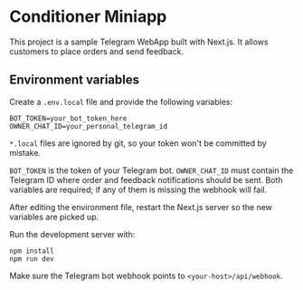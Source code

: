 # Conditioner Miniapp

This project is a sample Telegram WebApp built with Next.js. It allows customers to place orders and send feedback.

## Environment variables

Create a `.env.local` file and provide the following variables:

```
BOT_TOKEN=your_bot_token_here
OWNER_CHAT_ID=your_personal_telegram_id
```

`*.local` files are ignored by git, so your token won't be committed by mistake.

`BOT_TOKEN` is the token of your Telegram bot. `OWNER_CHAT_ID` must contain the Telegram ID where order and feedback notifications should be sent. Both variables are required; if any of them is missing the webhook will fail.

After editing the environment file, restart the Next.js server so the new variables are picked up.

Run the development server with:

```
npm install
npm run dev
```

Make sure the Telegram bot webhook points to `<your-host>/api/webhook`.
